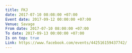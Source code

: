 ```yaml
---
title: FKJ
date: 2017-07-10 08:08:00 +07:00
Event date: 2017-09-12 00:00:00 +07:00
Venue: Savage
From date: 2017-07-10 08:00:00 +07:00
To date: 2017-09-13 00:00:00 +07:00
Is on top: true
Link: https://www.facebook.com/events/442516159437742/
---
```


